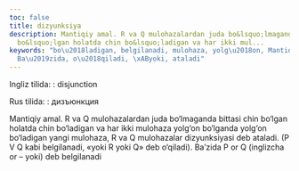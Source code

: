 ```yaml
---
toc: false
title: dizyunksiya
description: Mantiqiy amal. R va Q mulohazalardan juda bo&lsquo;lmaganda bittasi chin
  bo&lsquo;lgan holatda chin bo&lsquo;ladigan va har ikki mul...
keywords: "bo\u2018ladigan, belgilanadi, mulohaza, yolg\u2018on, Mantiqiy, dizyunksiyasi,
  Ba\u2019zida, o\u2018qiladi, \xAByoki, ataladi"
---
```


Ingliz tilida:
:   disjunction

Rus tilida:
:   дизъюнкция

Mantiqiy amal. R va Q mulohazalardan juda bo‘lmaganda bittasi chin bo‘lgan holatda chin bo‘ladigan va har ikki mulohaza yolg‘on bo‘lganda yolg‘on bo‘ladigan yangi mulohaza, R va Q mulohazalar dizyunksiyasi deb ataladi. (P V Q kabi belgilanadi, «yoki R yoki Q» deb o‘qiladi). Ba’zida P or Q (inglizcha or – yoki) deb belgilanadi